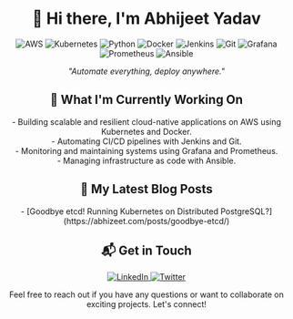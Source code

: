 <!-- Custom Attractive GitHub Profile README -->

<!-- Header Section -->
<p align="center">
 
</p>

<h1 align="center">👋 Hi there, I'm Abhijeet Yadav</h1>

<!-- Badges Section -->
<p align="center">
  <img src="https://img.shields.io/badge/AWS-Beginner-232F3E?style=for-the-badge&logo=amazon-aws&logoColor=FF9900" alt="AWS">
 <img src="https://img.shields.io/badge/Kubernetes-Intermediate-326CE5?style=for-the-badge&logo=kubernetes&logoColor=white" alt="Kubernetes">
  <img src="https://img.shields.io/badge/Python-Beginner-3776AB?style=for-the-badge&logo=python&logoColor=white" alt="Python">
  <img src="https://img.shields.io/badge/Docker-Intermediate-2496ED?style=for-the-badge&logo=docker&logoColor=white" alt="Docker">
  <img src="https://img.shields.io/badge/Jenkins-Intermediate-D24939?style=for-the-badge&logo=jenkins&logoColor=white" alt="Jenkins">
  <img src="https://img.shields.io/badge/Git-Intermediate-F05032?style=for-the-badge&logo=git&logoColor=white" alt="Git">
  <img src="https://img.shields.io/badge/Grafana-Intermediate-F46800?style=for-the-badge&logo=grafana&logoColor=white" alt="Grafana">
  <img src="https://img.shields.io/badge/Prometheus-Intermediate-E6522C?style=for-the-badge&logo=prometheus&logoColor=white" alt="Prometheus">
  <img src="https://img.shields.io/badge/Ansible-Intermediate-EE0000?style=for-the-badge&logo=ansible&logoColor=white" alt="Ansible">
</p>

<!-- Introduction Section -->
<p align="center">
  <em>"Automate everything, deploy anywhere."</em>
</p>

<!-- Current Projects Section -->
<h2 align="center">🚀 What I'm Currently Working On</h2>

<p align="center">
  - Building scalable and resilient cloud-native applications on AWS using Kubernetes and Docker.<br>
  - Automating CI/CD pipelines with Jenkins and Git.<br>
  - Monitoring and maintaining systems using Grafana and Prometheus.<br>
  - Managing infrastructure as code with Ansible.
</p>

<!-- Blog Posts Section -->
<h2 align="center">📝 My Latest Blog Posts</h2>

<p align="center">
  - [Goodbye etcd! Running Kubernetes on Distributed PostgreSQL?]  (https://abhizeet.com/posts/goodbye-etcd/)<br>
 
</p>

<!-- Contact Section -->
<h2 align="center">📬 Get in Touch</h2>

<p align="center">
  <a href="https://www.linkedin.com/in/iamdevopsengineer/" target="_blank">
    <img src="https://img.shields.io/badge/LinkedIn-Connect-0077B5?style=for-the-badge&logo=linkedin&logoColor=white" alt="LinkedIn">
  </a>
  <a href="https://twitter.com/zerodollarboy" target="_blank">
    <img src="https://img.shields.io/badge/Twitter-Follow-1DA1F2?style=for-the-badge&logo=twitter&logoColor=white" alt="Twitter">
  </a>
</p>

<p align="center">
  Feel free to reach out if you have any questions or want to collaborate on exciting projects. Let's connect!
</p>

<!-- End of README -->

